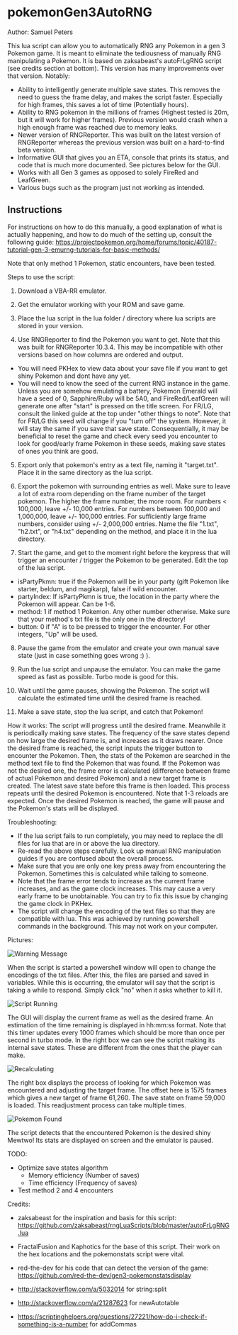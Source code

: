 # pokemonGen3AutoRNG
Author: Samuel Peters

This lua script can allow you to automatically RNG any Pokemon in a gen 3 Pokemon game. It is meant to eliminate the tediousness of manually RNG manipulating a 
Pokemon. It is based on zaksabeast's autoFrLgRNG script (see credits section at bottom). This version has many improvements over that version. Notably: 

- Ability to intelligently generate multiple save states. This removes the need to guess the frame delay, and makes the script faster. Especially for high frames, this saves a lot of time (Potentially hours).
- Ability to RNG pokemon in the millions of frames (Highest tested is 20m, but it will work for higher frames). Previous version would crash when a high enough frame was reached due to memory leaks.
- Newer version of RNGReporter. This was built on the latest version of RNGReporter whereas the previous version was built on a hard-to-find beta version.
- Informative GUI that gives you an ETA, console that prints its status, and code that is much more documented. See pictures below for the GUI.
- Works with all Gen 3 games as opposed to solely FireRed and LeafGreen.
- Various bugs such as the program just not working as intended.


## Instructions
For instructions on how to do this manually, a good explanation of what is actually happening, and how to do much of the setting up, consult the following guide: https://projectpokemon.org/home/forums/topic/40187-tutorial-gen-3-emurng-tutorials-for-basic-methods/

Note that only method 1 Pokemon, static encounters, have been tested.

Steps to use the script:

1. Download a VBA-RR emulator.

2. Get the emulator working with your ROM and save game.

3. Place the lua script in the lua folder / directory where lua scripts are stored in your version.

4. Use RNGReporter to find the Pokemon you want to get. Note that this was built for RNGReporter 10.3.4. This may be incompatible with other versions based on how columns are ordered and output.
 - You will need PKHex to view data about your save file if you want to get shiny Pokemon and dont have any yet.
 - You will need to know the seed of the current RNG instance in the game. Unless you are somehow emulating a battery, Pokemon Emerald will have a seed of 0, Sapphire/Ruby will be 5A0, and FireRed/LeafGreen will generate one after "start" is pressed on the title screen. For FR/LG, consult the linked guide at the top under "other things to note". Note that for FR/LG this seed will change if you "turn off" the system. However, it will stay the same if you save that save state. Consequentially, it may be beneficial to reset the game and check every seed you encounter to look for good/early frame Pokemon in these seeds, making save states of ones you think are good.
  
5. Export only that pokemon's entry as a text file, naming it "target.txt". Place it in the same directory as the lua script.

6. Export the pokemon with surrounding entries as well. Make sure to leave a lot of extra room depending on the frame number of the target pokemon. The higher the frame number, the more room. For numbers < 100,000, leave +/- 10,000 entries. For numbers between 100,000 and 1,000,000, leave +/- 100,000 entries. For sufficiently large frame numbers, consider using +/- 2,000,000 entries. Name the file "1.txt", "h2.txt", or "h4.txt" depending on the method, and place it in the lua directory.

7. Start the game, and get to the moment right before the keypress that will trigger an encounter / trigger the Pokemon to be generated. Edit the top of the lua script.
 - isPartyPkmn: true if the Pokemon will be in your party (gift Pokemon like starter, beldum, and magikarp), false if wild encounter.
 - partyIndex: If isPartyPkmn is true, the location in the party where the Pokemon will appear. Can be 1-6.
 - method: 1 if method 1 Pokemon. Any other number otherwise. Make sure that your method's txt file is the only one in the directory!
 - button: 0 if "A" is to be pressed to trigger the encounter. For other integers, "Up" will be used.

8. Pause the game from the emulator and create your own manual save state (just in case something goes wrong :) ).

9. Run the lua script and unpause the emulator. You can make the game speed as fast as possible. Turbo mode is good for this.

10. Wait until the game pauses, showing the Pokemon. The script will calculate the estimated time until the desired frame is reached.

11. Make a save state, stop the lua script, and catch that Pokemon!

How it works: 
The script will progress until the desired frame. Meanwhile it is periodically making save states. The frequency of the save states depend on how large the desired frame is, and increases as it draws nearer. Once the desired frame is reached, the script inputs the trigger button to encounter the Pokemon. Then, the stats of the Pokemon are searched in the method text file to find the Pokemon that was found. If the Pokemon was not the desired one, the frame error is calculated (difference between frame of actual Pokemon and desired Pokemon) and a new target frame is created. The latest save state before this frame is then loaded. This process repeats until the desired Pokemon is encountered. Note that 1-3 reloads are expected. Once the desired Pokemon is reached, the game will pause and the Pokemon's stats will be displayed.

Troubleshooting:
- If the lua script fails to run completely, you may need to replace the dll files for lua that are in or above the lua directory.
- Re-read the above steps carefully. Look up manual RNG manipulation guides if you are confused about the overall process.
- Make sure that you are only one key press away from encountering the Pokemon. Sometimes this is calculated while talking to someone.
- Note that the frame error tends to increase as the current frame increases, and as the game clock increases. This may cause a very early frame to be unobtainable. You can try to fix this issue by changing the game clock in PKHex.
- The script will change the encoding of the text files so that they are compatible with lua. This was achieved by running powershell commands in the background. This may not work on your computer.

Pictures:


![Warning Message](Pictures/WarningMessage.png)

When the script is started a powershell window will open to change the encodings of the txt files. After this, the files are parsed and saved in variables. While this is occurring, the emulator will say that the script is taking a while to respond. Simply click "no" when it asks whether to kill it.

![Script Running](Pictures/ScriptRunning.png)

The GUI will display the current frame as well as the desired frame. An estimation of the time remaining is displayed in hh:mm:ss format. Note that this timer updates every 1000 frames which should be more than once per second in turbo mode. In the right box we can see the script making its internal save states. These are different from the ones that the player can make.

![Recalculating](Pictures/Recalculating.png)

The right box displays the process of looking for which Pokemon was encountered and adjusting the target frame. The offset here is 1575 frames which gives a new target of frame 61,260. The save state on frame 59,000 is loaded. This readjustment process can take multiple times.


![Pokemon Found](Pictures/PokemonFound.png)

The script detects that the encountered Pokemon is the desired shiny Mewtwo! Its stats are displayed on screen and the emulator is paused.

TODO:

- Optimize save states algorithm
     - Memory efficiency (Number of saves)
     - Time efficiency (Frequency of saves)
- Test method 2 and 4 encounters

Credits:

- zaksabeast for the inspiration and basis for this script: https://github.com/zaksabeast/rngLuaScripts/blob/master/autoFrLgRNG.lua

- FractalFusion and Kaphotics for the base of this script. Their work on the hex locations and the pokemonstats script were vital.

- red-the-dev for his code that can detect the version of the game: https://github.com/red-the-dev/gen3-pokemonstatsdisplay

- http://stackoverflow.com/a/5032014 for string:split

- http://stackoverflow.com/a/21287623 for newAutotable

- https://scriptinghelpers.org/questions/27221/how-do-i-check-if-something-is-a-number for addCommas
